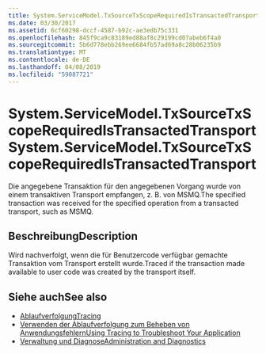 ```yaml
---
title: System.ServiceModel.TxSourceTxScopeRequiredIsTransactedTransport
ms.date: 03/30/2017
ms.assetid: 6cf60298-dccf-4587-b92c-ae3edb75c331
ms.openlocfilehash: 845f9ca9c83189ed88af8c29199cd07abeb6f4a0
ms.sourcegitcommit: 5b6d778ebb269ee6684fb57ad69a8c28b06235b9
ms.translationtype: MT
ms.contentlocale: de-DE
ms.lasthandoff: 04/08/2019
ms.locfileid: "59087721"
---
```

# <a name="systemservicemodeltxsourcetxscoperequiredistransactedtransport"></a><span data-ttu-id="4617c-102">System.ServiceModel.TxSourceTxScopeRequiredIsTransactedTransport</span><span class="sxs-lookup"><span data-stu-id="4617c-102">System.ServiceModel.TxSourceTxScopeRequiredIsTransactedTransport</span></span>
<span data-ttu-id="4617c-103">Die angegebene Transaktion für den angegebenen Vorgang wurde von einem transaktiven Transport empfangen, z. B. von MSMQ.</span><span class="sxs-lookup"><span data-stu-id="4617c-103">The specified transaction was received for the specified operation from a transacted transport, such as MSMQ.</span></span>  
  
## <a name="description"></a><span data-ttu-id="4617c-104">Beschreibung</span><span class="sxs-lookup"><span data-stu-id="4617c-104">Description</span></span>  
 <span data-ttu-id="4617c-105">Wird nachverfolgt, wenn die für Benutzercode verfügbar gemachte Transaktion vom Transport erstellt wurde.</span><span class="sxs-lookup"><span data-stu-id="4617c-105">Traced if the transaction made available to user code was created by the transport itself.</span></span>  
  
## <a name="see-also"></a><span data-ttu-id="4617c-106">Siehe auch</span><span class="sxs-lookup"><span data-stu-id="4617c-106">See also</span></span>

- [<span data-ttu-id="4617c-107">Ablaufverfolgung</span><span class="sxs-lookup"><span data-stu-id="4617c-107">Tracing</span></span>](../../../../../docs/framework/wcf/diagnostics/tracing/index.md)
- [<span data-ttu-id="4617c-108">Verwenden der Ablaufverfolgung zum Beheben von Anwendungsfehlern</span><span class="sxs-lookup"><span data-stu-id="4617c-108">Using Tracing to Troubleshoot Your Application</span></span>](../../../../../docs/framework/wcf/diagnostics/tracing/using-tracing-to-troubleshoot-your-application.md)
- [<span data-ttu-id="4617c-109">Verwaltung und Diagnose</span><span class="sxs-lookup"><span data-stu-id="4617c-109">Administration and Diagnostics</span></span>](../../../../../docs/framework/wcf/diagnostics/index.md)
